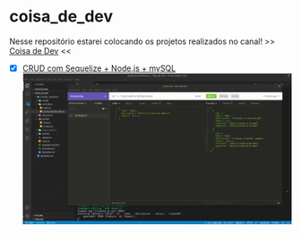 # coisa_de_dev

Nesse repositório estarei colocando os projetos realizados no canal! >> [Coisa de Dev](https://www.youtube.com/channel/UCqiISCU7y-4g4HOw3DOFJBA) <<

- [x] [CRUD com Sequelize + Node.js + mySQL](https://github.com/igorgbr/coisa_de_dev/tree/main/projeto_sequelize)
![](https://github.com/igorgbr/coisa_de_dev/blob/main/CRUD.gif)
